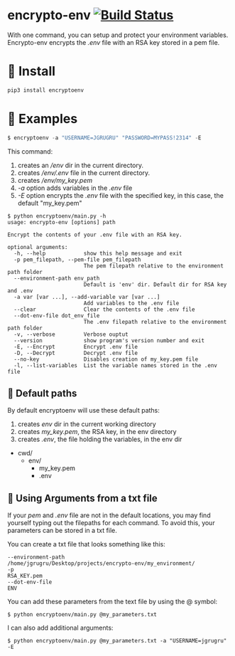 # encrypto-env [![Build Status](https://travis-ci.com/jgrugru/encrypto-env.svg?branch=main)](https://travis-ci.com/jgrugru/encrypto-env)
With one command, you can setup and protect your environment variables. Encrypto-env encrypts the *.env* file with an RSA key stored in a pem file. 

# :pill: Install
```python
pip3 install encryptoenv
```

# :hamburger: Examples
```python
$ encryptoenv -a "USERNAME=JGRUGRU" "PASSWORD=MYPASS!2314" -E
```
This command:
1. creates an _/env_ dir in the current directory.
2. creates _/env/.env_ file in the current directory.
3. creates */env/my_key.pem* 
4. *-a* option adds variables in the *.env* file
5. *-E* option encrypts the *.env* file with the specified key, in this case, the default "my_key.pem"


```
$ python encryptoenv/main.py -h
usage: encrypto-env [options] path

Encrypt the contents of your .env file with an RSA key.

optional arguments:
  -h, --help            show this help message and exit
  -p pem_filepath, --pem-file pem_filepath
                        The pem filepath relative to the environment path folder
  --environment-path env_path
                        Default is 'env' dir. Default dir for RSA key and .env
  -a var [var ...], --add-variable var [var ...]
                        Add variables to the .env file
  --clear               Clear the contents of the .env file
  --dot-env-file dot_env_file
                        The .env filepath relative to the environment path folder
  -v, --verbose         Verbose ouptut
  --version             show program's version number and exit
  -E, --Encrypt         Encrypt .env file
  -D, --Decrypt         Decrypt .env file
  --no-key              Disables creation of my_key.pem file
  -l, --list-variables  List the variable names stored in the .env file
```

## :open_file_folder: Default paths

By default encryptoenv will use these default paths:
 1. creates *env* dir in the current working directory 
 2. creates *my_key.pem*, the RSA key, in the env directory
 3. creates *.env*, the file holding the variables, in the env dir

 * cwd/
   * env/
     * my_key.pem
     * .env

## :pushpin: Using Arguments from a txt file

If your _pem_ and _.env_ file are not in the default locations, you may find yourself typing out the filepaths for each command.
To avoid this, your parameters can be stored in a txt file.

You can create a txt file that looks something like this:
```
--environment-path
/home/jgrugru/Desktop/projects/encrypto-env/my_environment/
-p
RSA_KEY.pem
--dot-env-file
ENV
```

You can add these parameters from the text file by using the @ symbol:
```
$ python encryptoenv/main.py @my_parameters.txt
```

I can also add additional arguments:
```
$ python encryptoenv/main.py @my_parameters.txt -a "USERNAME=jgrugru" -E
```
